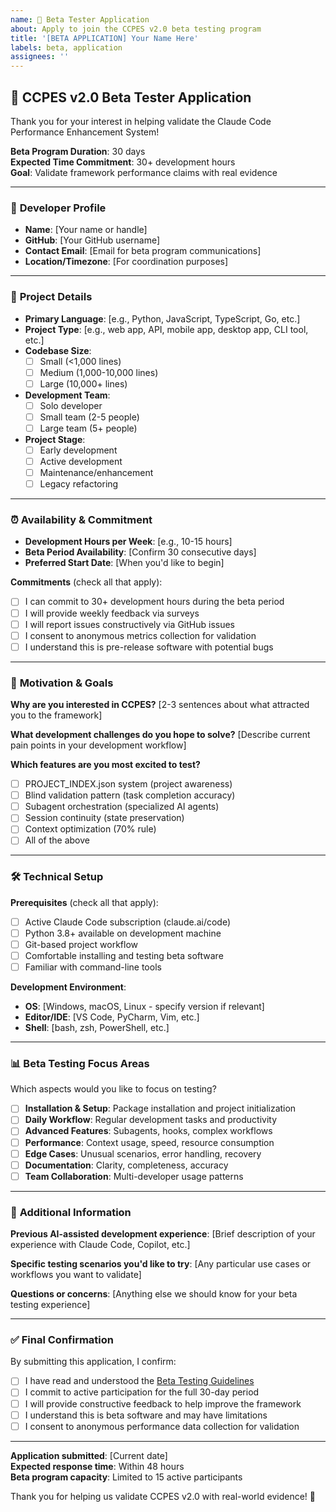 ```yaml
---
name: 🧪 Beta Tester Application
about: Apply to join the CCPES v2.0 beta testing program
title: '[BETA APPLICATION] Your Name Here'
labels: beta, application
assignees: ''
---
```


## 🧪 CCPES v2.0 Beta Tester Application

Thank you for your interest in helping validate the Claude Code Performance Enhancement System!

**Beta Program Duration**: 30 days  
**Expected Time Commitment**: 30+ development hours  
**Goal**: Validate framework performance claims with real evidence

---

### 👤 **Developer Profile**
- **Name**: [Your name or handle]
- **GitHub**: [Your GitHub username]
- **Contact Email**: [Email for beta program communications]
- **Location/Timezone**: [For coordination purposes]

---

### 🚀 **Project Details**
- **Primary Language**: [e.g., Python, JavaScript, TypeScript, Go, etc.]
- **Project Type**: [e.g., web app, API, mobile app, desktop app, CLI tool, etc.]
- **Codebase Size**: 
  - [ ] Small (<1,000 lines)
  - [ ] Medium (1,000-10,000 lines)  
  - [ ] Large (10,000+ lines)
- **Development Team**:
  - [ ] Solo developer
  - [ ] Small team (2-5 people)
  - [ ] Large team (5+ people)
- **Project Stage**:
  - [ ] Early development
  - [ ] Active development
  - [ ] Maintenance/enhancement
  - [ ] Legacy refactoring

---

### ⏰ **Availability & Commitment**
- **Development Hours per Week**: [e.g., 10-15 hours]
- **Beta Period Availability**: [Confirm 30 consecutive days]
- **Preferred Start Date**: [When you'd like to begin]

**Commitments** (check all that apply):
- [ ] I can commit to 30+ development hours during the beta period
- [ ] I will provide weekly feedback via surveys
- [ ] I will report issues constructively via GitHub issues
- [ ] I consent to anonymous metrics collection for validation
- [ ] I understand this is pre-release software with potential bugs

---

### 🎯 **Motivation & Goals**
**Why are you interested in CCPES?**
[2-3 sentences about what attracted you to the framework]

**What development challenges do you hope to solve?**
[Describe current pain points in your development workflow]

**Which features are you most excited to test?**
- [ ] PROJECT_INDEX.json system (project awareness)
- [ ] Blind validation pattern (task completion accuracy)
- [ ] Subagent orchestration (specialized AI agents)
- [ ] Session continuity (state preservation)
- [ ] Context optimization (70% rule)
- [ ] All of the above

---

### 🛠️ **Technical Setup**
**Prerequisites** (check all that apply):
- [ ] Active Claude Code subscription (claude.ai/code)
- [ ] Python 3.8+ available on development machine
- [ ] Git-based project workflow
- [ ] Comfortable installing and testing beta software
- [ ] Familiar with command-line tools

**Development Environment**:
- **OS**: [Windows, macOS, Linux - specify version if relevant]
- **Editor/IDE**: [VS Code, PyCharm, Vim, etc.]
- **Shell**: [bash, zsh, PowerShell, etc.]

---

### 📊 **Beta Testing Focus Areas**
Which aspects would you like to focus on testing?
- [ ] **Installation & Setup**: Package installation and project initialization
- [ ] **Daily Workflow**: Regular development tasks and productivity
- [ ] **Advanced Features**: Subagents, hooks, complex workflows  
- [ ] **Performance**: Context usage, speed, resource consumption
- [ ] **Edge Cases**: Unusual scenarios, error handling, recovery
- [ ] **Documentation**: Clarity, completeness, accuracy
- [ ] **Team Collaboration**: Multi-developer usage patterns

---

### 💭 **Additional Information**
**Previous AI-assisted development experience**:
[Brief description of your experience with Claude Code, Copilot, etc.]

**Specific testing scenarios you'd like to try**:
[Any particular use cases or workflows you want to validate]

**Questions or concerns**:
[Anything else we should know for your beta testing experience]

---

### ✅ **Final Confirmation**
By submitting this application, I confirm:
- [ ] I have read and understood the [Beta Testing Guidelines](BETA_TESTERS.md)
- [ ] I commit to active participation for the full 30-day period
- [ ] I will provide constructive feedback to help improve the framework
- [ ] I understand this is beta software and may have limitations
- [ ] I consent to anonymous performance data collection for validation

---

**Application submitted**: [Current date]  
**Expected response time**: Within 48 hours  
**Beta program capacity**: Limited to 15 active participants

Thank you for helping us validate CCPES v2.0 with real-world evidence! 🚀